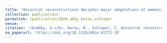 ```yaml
---
title: "Ancestral reconstructions decipher major adaptations of ammonia-oxidizing archaea upon radiation into moderate terrestrial and marine environments"
collection: publications
permalink: /publication/2020-abby_kerou_schleper
venue: ''
citation: '<b>Abby, S.</b>, Kerou, M., Schleper, C. Ancestral reconstructions decipher major adaptations of ammonia-oxidizing archaea upon radiation into moderate terrestrial and marine environments (2020), <i>mBio</i>'
oa_paperurl: 'https://doi.org/10.1128/mBio.02371-20'
---
```

